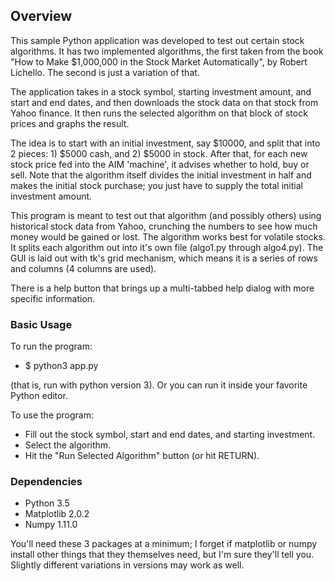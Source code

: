 ## Overview

This sample Python application was developed to test out certain stock algorithms. It has two implemented algorithms, the first taken from the book "How to Make $1,000,000 in the Stock Market Automatically", by Robert Lichello. The second is just a variation of that.

The application takes in a stock symbol, starting investment amount, and start and end dates, and then downloads the stock data on that stock from Yahoo finance. It then runs the selected algorithm on that block of stock prices and graphs the result.

The idea is to start with an initial investment, say $10000, and split that into 2 pieces: 1) $5000 cash, and 2) $5000 in stock.
After that, for each new stock price fed into the AIM 'machine', it advises whether to hold, buy or sell. Note that the algorithm itself divides the initial investment in half and makes the initial stock purchase; you just have to supply the total initial investment amount.

This program is meant to test out that algorithm (and possibly others) using historical stock data from Yahoo, crunching the numbers to see how much money would be gained or lost. The algorithm works best for volatile stocks.
It splits each algorithm out into it's own file (algo1.py through algo4.py). The GUI is laid out with tk's grid mechanism, which means it is a series of rows and columns (4 columns are used).

There is a help button that brings up a multi-tabbed help dialog with more specific information.


### Basic Usage

To run the program:

- $ python3 app.py

(that is, run with python version 3). Or you can run it inside your favorite Python editor.

To use the program:

- Fill out the stock symbol, start and end dates, and starting investment.
- Select the algorithm.
- Hit the "Run Selected Algorithm" button (or hit RETURN).

### Dependencies

- Python 3.5
- Matplotlib 2.0.2
- Numpy 1.11.0

You'll need these 3 packages at a minimum; I forget if matplotlib or numpy install other things that they themselves need, but I'm sure they'll tell you.
Slightly different variations in versions may work as well.